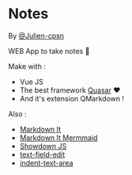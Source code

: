 # Notes

By [@Julien-cpsn](https://github.com/Julien-cpsn)

WEB App to take notes :memo:

Make with :

- Vue JS
- The best framework [Quasar](http://quasar.dev) :heart:
- And it's extension QMarkdown !

Also :
- [Markdown It](https://github.com/markdown-it/markdown-it)
- [Markdown It Mermmaid](https://www.npmjs.com/package/markdown-it-mermaid)
- [Showdown JS](https://github.com/showdownjs/showdown)
- [text-field-edit](https://www.npmjs.com/package/text-field-edit)
- [indent-text-area](https://github.com/fregante/indent-textarea)
